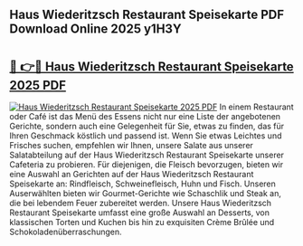 ## Haus Wiederitzsch Restaurant Speisekarte PDF Download Online 2025 y1H3Y

# <h2><a href="http://gcam2au.nevu.top/?p=Haus+Wiederitzsch+Restaurant+Speisekarte">🔗 👉🔴 Haus Wiederitzsch Restaurant Speisekarte 2025 PDF</a></h2>

[![Haus Wiederitzsch Restaurant Speisekarte 2025 PDF](https://i.imgur.com/dBaPXMq.png)](http://gcam2au.nevu.top/?p=Haus+Wiederitzsch+Restaurant+Speisekarte)
In einem Restaurant oder Café ist das Menü des Essens nicht nur eine Liste der angebotenen Gerichte, sondern auch eine Gelegenheit für Sie, etwas zu finden, das für Ihren Geschmack köstlich und passend ist. Wenn Sie etwas Leichtes und Frisches suchen, empfehlen wir Ihnen, unsere Salate aus unserer Salatabteilung auf der Haus Wiederitzsch Restaurant Speisekarte unserer Cafeteria zu probieren. Für diejenigen, die Fleisch bevorzugen, bieten wir eine Auswahl an Gerichten auf der Haus Wiederitzsch Restaurant Speisekarte an: Rindfleisch, Schweinefleisch, Huhn und Fisch. Unseren Auserwählten bieten wir Gourmet-Gerichte wie Schaschlik und Steak an, die bei lebendem Feuer zubereitet werden. Unsere Haus Wiederitzsch Restaurant Speisekarte umfasst eine große Auswahl an Desserts, von klassischen Torten und Kuchen bis hin zu exquisiten Crème Brûlée und Schokoladenüberraschungen.
